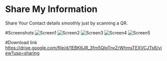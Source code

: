 # Share My Information
Share Your Contact details smoothly just by scanning a QR.

#Screenshots
![Screen1](https://user-images.githubusercontent.com/100338428/177472978-d01a92e9-bcea-447a-a6f6-e7d0919c3599.jpg)
![Screen2](https://user-images.githubusercontent.com/100338428/177473011-d966fe51-6f33-4c0b-af46-4f25870be657.jpg)
![Screen3](https://user-images.githubusercontent.com/100338428/177473034-8a65821d-10c1-4b8f-bdbf-7a0a7eb38c20.jpg)
![Screen4](https://user-images.githubusercontent.com/100338428/177473056-81960aef-7d94-4a78-b5ac-b04708a00394.jpg)
![Screen5](https://user-images.githubusercontent.com/100338428/177473077-c48c67a2-8ca0-41ed-bbaa-c787c7bc9762.jpg)

#Download link
https://drive.google.com/file/d/1EBK6JR_3fm5QIpTnvZrWhmsTEXVCJTs6/view?usp=sharing
